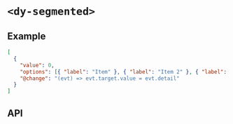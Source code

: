 # `<dy-segmented>`

## Example

<gbp-example name="dy-segmented" direction="column" src="https://esm.sh/duoyun-ui/elements/segmented">

```json
[
  {
    "value": 0,
    "options": [{ "label": "Item" }, { "label": "Item 2" }, { "label": "Item 3" }],
    "@change": "(evt) => evt.target.value = evt.detail"
  }
]
```

</gbp-example>

## API

<gbp-api src="/src/elements/segmented.ts"></gbp-api>
